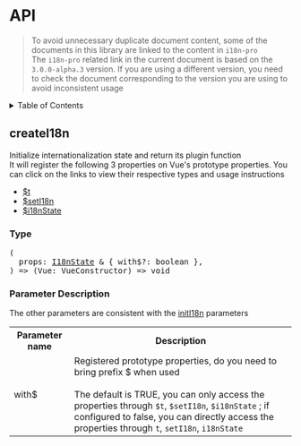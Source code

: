 
# API

> To avoid unnecessary duplicate document content, some of the documents in this library are linked to the content in  `i18n-pro` <br/>
> The  `i18n-pro`  related link in the current document is based on the  `3.0.0-alpha.3`  version. If you are using a different version, you need to check the document corresponding to the version you are using to avoid inconsistent usage<br/>
<details >
  <summary>Table of Contents</summary>

  &emsp;&emsp;[createI18n](#createi18n)<br/>
  &emsp;&emsp;&emsp;&emsp;[Type](#createi18n-type)<br/>
  &emsp;&emsp;&emsp;&emsp;[Parameter Description](#createi18n-parameter-description)<br/>

</details>

## createI18n
Initialize internationalization state and return its plugin function<br />It will register the following 3 properties on Vue's prototype properties. You can click on the links to view their respective types and usage instructions
* <a href="https://github.com/i18n-pro/core/blob/v3.0.0-alpha.3/docs/dist/API.md#t">$t</a>
* <a href="https://github.com/i18n-pro/core/blob/v3.0.0-alpha.3/docs/dist/API.md#seti18n">$setI18n</a>
* <a href="https://github.com/i18n-pro/core/blob/v3.0.0-alpha.3/docs/dist/API.md#i18nstate">$i18nState</a>


<h3 id="createi18n-type">Type</h3>
<pre>
(
  props: <a href="https://github.com/i18n-pro/core/blob/v3.0.0-alpha.3/docs/dist/API.md#i18nstate">I18nState</a> & { with$?: boolean },
) => (Vue: VueConstructor) => void
</pre>

<h3 id="createi18n-parameter-description">Parameter Description</h3>
The other parameters are consistent with the  <a href="https://github.com/i18n-pro/core/blob/v3.0.0-alpha.3/docs/dist/API.md#initi18n">initI18n</a>  parameters<table>
  <tr>
    <th>Parameter name</th>
    <th>Description</th>
  </tr>
  <tr>
    <tr>
      <td>with$</td>
      <td>
        Registered prototype properties, do you need to bring prefix $ when used<br /><br />The default is TRUE, you can only access the properties through  <code>$t</code>, <code>$setI18n</code>, <code>$i18nState</code> ; if configured to false, you can directly access the properties through  <code>t</code>, <code>setI18n</code>, <code>i18nState</code> 
      </td>
    </tr>
  </tr>
</table>
